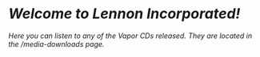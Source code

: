 # _Welcome to Lennon Incorporated!_

_Here you can listen to any of the Vapor CDs released. They are located in the /media-downloads page._
